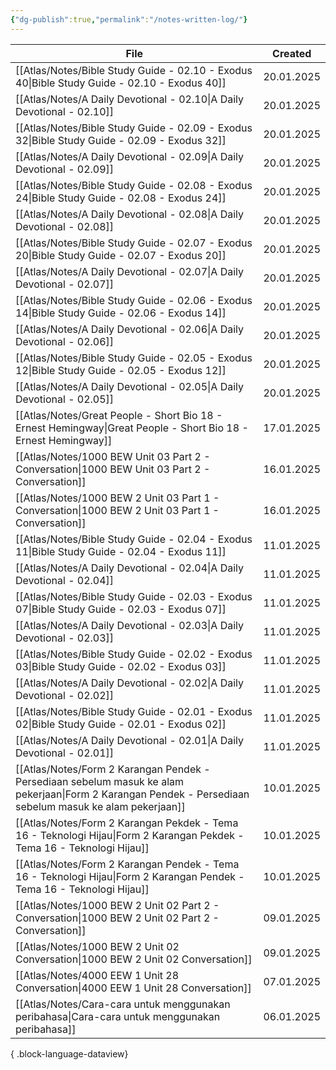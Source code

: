 ```yaml
---
{"dg-publish":true,"permalink":"/notes-written-log/"}
---
```


| File                                                                                                                                                        | Created    |
| ----------------------------------------------------------------------------------------------------------------------------------------------------------- | ---------- |
| [[Atlas/Notes/Bible Study Guide - 02.10 - Exodus 40\|Bible Study Guide - 02.10 - Exodus 40]]                                                             | 20.01.2025 |
| [[Atlas/Notes/A Daily Devotional - 02.10\|A Daily Devotional - 02.10]]                                                                                   | 20.01.2025 |
| [[Atlas/Notes/Bible Study Guide - 02.09 - Exodus 32\|Bible Study Guide - 02.09 - Exodus 32]]                                                             | 20.01.2025 |
| [[Atlas/Notes/A Daily Devotional - 02.09\|A Daily Devotional - 02.09]]                                                                                   | 20.01.2025 |
| [[Atlas/Notes/Bible Study Guide - 02.08 - Exodus 24\|Bible Study Guide - 02.08 - Exodus 24]]                                                             | 20.01.2025 |
| [[Atlas/Notes/A Daily Devotional - 02.08\|A Daily Devotional - 02.08]]                                                                                   | 20.01.2025 |
| [[Atlas/Notes/Bible Study Guide - 02.07 - Exodus 20\|Bible Study Guide - 02.07 - Exodus 20]]                                                             | 20.01.2025 |
| [[Atlas/Notes/A Daily Devotional - 02.07\|A Daily Devotional - 02.07]]                                                                                   | 20.01.2025 |
| [[Atlas/Notes/Bible Study Guide - 02.06 - Exodus 14\|Bible Study Guide - 02.06 - Exodus 14]]                                                             | 20.01.2025 |
| [[Atlas/Notes/A Daily Devotional - 02.06\|A Daily Devotional - 02.06]]                                                                                   | 20.01.2025 |
| [[Atlas/Notes/Bible Study Guide - 02.05 - Exodus 12\|Bible Study Guide - 02.05 - Exodus 12]]                                                             | 20.01.2025 |
| [[Atlas/Notes/A Daily Devotional - 02.05\|A Daily Devotional - 02.05]]                                                                                   | 20.01.2025 |
| [[Atlas/Notes/Great People - Short Bio 18 - Ernest Hemingway\|Great People - Short Bio 18 - Ernest Hemingway]]                                           | 17.01.2025 |
| [[Atlas/Notes/1000 BEW Unit 03 Part 2 - Conversation\|1000 BEW Unit 03 Part 2 - Conversation]]                                                           | 16.01.2025 |
| [[Atlas/Notes/1000 BEW 2 Unit 03 Part 1 - Conversation\|1000 BEW 2 Unit 03 Part 1 - Conversation]]                                                       | 16.01.2025 |
| [[Atlas/Notes/Bible Study Guide - 02.04 - Exodus 11\|Bible Study Guide - 02.04 - Exodus 11]]                                                             | 11.01.2025 |
| [[Atlas/Notes/A Daily Devotional - 02.04\|A Daily Devotional - 02.04]]                                                                                   | 11.01.2025 |
| [[Atlas/Notes/Bible Study Guide - 02.03 - Exodus 07\|Bible Study Guide - 02.03 - Exodus 07]]                                                             | 11.01.2025 |
| [[Atlas/Notes/A Daily Devotional - 02.03\|A Daily Devotional - 02.03]]                                                                                   | 11.01.2025 |
| [[Atlas/Notes/Bible Study Guide - 02.02 - Exodus 03\|Bible Study Guide - 02.02 - Exodus 03]]                                                             | 11.01.2025 |
| [[Atlas/Notes/A Daily Devotional - 02.02\|A Daily Devotional - 02.02]]                                                                                   | 11.01.2025 |
| [[Atlas/Notes/Bible Study Guide - 02.01 - Exodus 02\|Bible Study Guide - 02.01 - Exodus 02]]                                                             | 11.01.2025 |
| [[Atlas/Notes/A Daily Devotional - 02.01\|A Daily Devotional - 02.01]]                                                                                   | 11.01.2025 |
| [[Atlas/Notes/Form 2 Karangan Pendek - Persediaan sebelum masuk ke alam pekerjaan\|Form 2 Karangan Pendek - Persediaan sebelum masuk ke alam pekerjaan]] | 10.01.2025 |
| [[Atlas/Notes/Form 2 Karangan Pekdek - Tema 16 - Teknologi Hijau\|Form 2 Karangan Pekdek - Tema 16 - Teknologi Hijau]]                                   | 10.01.2025 |
| [[Atlas/Notes/Form 2 Karangan Pendek - Tema 16 - Teknologi Hijau\|Form 2 Karangan Pendek - Tema 16 - Teknologi Hijau]]                                   | 10.01.2025 |
| [[Atlas/Notes/1000 BEW 2 Unit 02 Part 2 - Conversation\|1000 BEW 2 Unit 02 Part 2 - Conversation]]                                                       | 09.01.2025 |
| [[Atlas/Notes/1000 BEW 2 Unit 02 Conversation\|1000 BEW 2 Unit 02 Conversation]]                                                                         | 09.01.2025 |
| [[Atlas/Notes/4000 EEW 1 Unit 28 Conversation\|4000 EEW 1 Unit 28 Conversation]]                                                                         | 07.01.2025 |
| [[Atlas/Notes/Cara-cara untuk menggunakan peribahasa\|Cara-cara untuk menggunakan peribahasa]]                                                           | 06.01.2025 |

{ .block-language-dataview}

